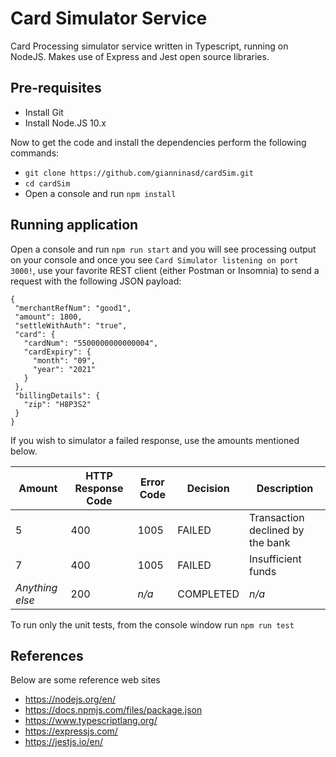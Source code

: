 # Card Simulator Service
Card Processing simulator service written in Typescript, running on NodeJS. Makes use of Express and Jest open source libraries.

## Pre-requisites
- Install Git
- Install Node.JS 10.x

Now to get the code and install the dependencies perform the following commands:
- `git clone https://github.com/gianninasd/cardSim.git`
- `cd cardSim`
- Open a console and run `npm install`

## Running application
 Open a console and run `npm run start` and you will see processing output on your console and once you see `Card Simulator listening on port 3000!`, use your favorite REST client (either Postman or Insomnia) to send a request with the following JSON payload:
 
 ```
 {
  "merchantRefNum": "good1",
  "amount": 1800,
  "settleWithAuth": "true",
  "card": {
    "cardNum": "5500000000000004",
    "cardExpiry": {
      "month": "09",
      "year": "2021"
    }
  },
  "billingDetails": {
  	"zip": "H8P3S2"
  }
}
 ```
 
 If you wish to simulator a failed response, use the amounts mentioned below.
 
Amount | HTTP Response Code | Error Code | Decision | Description
------------ | ------------- | ------------- | ------------- | -------------
5 | 400 | 1005 | FAILED | Transaction declined by the bank
7 | 400 | 1005 | FAILED | Insufficient funds
*Anything else* | 200 | *n/a* | COMPLETED | *n/a*

To run only the unit tests, from the console window run `npm run test`

## References
Below are some reference web sites
- https://nodejs.org/en/
- https://docs.npmjs.com/files/package.json
- https://www.typescriptlang.org/
- https://expressjs.com/
- https://jestjs.io/en/
